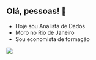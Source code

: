 ## Olá, pessoas! 👋

- Hoje sou Analista de Dados
- Moro no Rio de Janeiro
- Sou economista de formação

<picture>
  <source
    srcset="https://github-readme-stats.vercel.app/api?username=jexhdsn&show_icons=true&theme=dark"
    media="(prefers-color-scheme: dark)"
  />
  <source
    srcset="https://github-readme-stats.vercel.app/api?username=jexhdsn&show_icons=true"
    media="(prefers-color-scheme: light), (prefers-color-scheme: no-preference)"
  />
  <img src="https://github-readme-stats.vercel.app/api?username=jexhdsn&show_icons=true" />
</picture>

